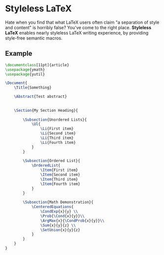# Styleless LaTeX

Hate when you find that what LaTeX users often claim "a separation of style and content" is horribly false? You've come to the right place. **Styleless LaTeX** enables nearly styleless LaTeX writing experience, by providing style-free semantic macros. 

## Example

```tex
\documentclass[11pt]{article}
\usepackage{ymath}
\usepackage{yutil}

\Document{
	\Title{Something}

	\Abstract{Test abstract}
	
	
	\Section{My Section Heading}{
	
		\Subsection{Unordered Lists}{
			\Ul{
				\Li{First item}
				\Li{Second item}
				\Li{Third item}
				\Li{Fourth item}
			}
		}
	
		\Subsection{Ordered List}{
			\OrderedList{
				\Item{First item}
				\Item{Second item}
				\Item{Third item}
				\Item{Fourth item}
			}
		}
		
		\Subsection{Math Demonstration}{
			\CenteredEquations{
				\CondExp{x}{y} \\
				\Prob{\Cond{x}{y}}\\
				\ArgMax{x}{\CondProb{x}{y}}\\
				\Sum{x}{y}{z} \\
				\SetUnion{x}{y}{z}
			}
		}
	}
}
```
